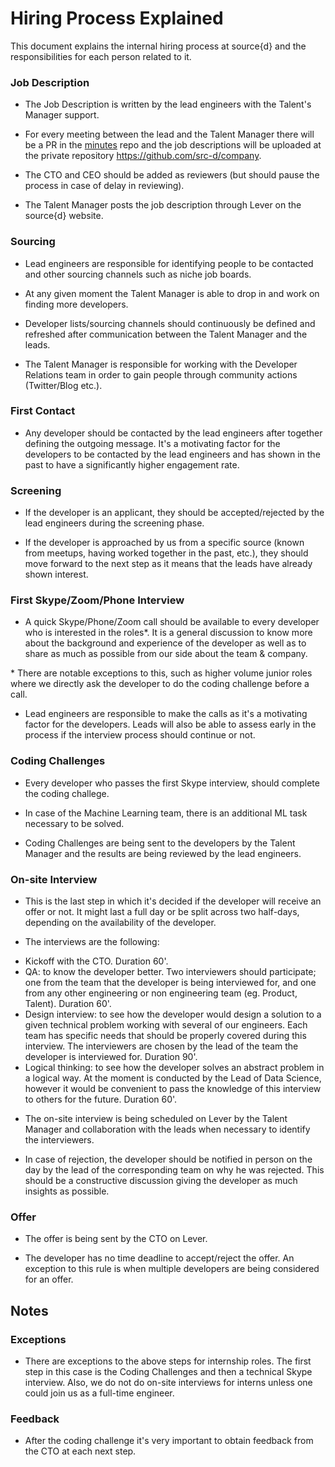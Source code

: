 # Hiring Process Explained

This document explains the internal hiring process at source{d} and the responsibilities for each person related to it.

### Job Description

- The Job Description is written by the lead engineers with the Talent's Manager support. 

- For every meeting between the lead and the Talent Manager there will be a PR in the [minutes](https://github.com/src-d/minutes) repo and the job descriptions will be uploaded at the private repository https://github.com/src-d/company.

- The CTO and CEO should be added as reviewers (but should pause the process in case of delay in reviewing).

- The Talent Manager posts the job description through Lever on the source{d} website.

### Sourcing

- Lead engineers are responsible for identifying people to be contacted and other sourcing channels such as niche job boards. 

- At any given moment the Talent Manager is able to drop in and work on finding more developers.

- Developer lists/sourcing channels should continuously be defined and refreshed after communication between the Talent Manager and the leads. 

- The Talent Manager is responsible for working with the Developer Relations team in order to gain people through community actions (Twitter/Blog etc.). 

### First Contact

- Any developer should be contacted by the lead engineers after together defining the outgoing message. It's a motivating factor for the developers to be contacted by the lead engineers and has shown in the past to have a significantly higher engagement rate.

### Screening

- If the developer is an applicant, they should be accepted/rejected by the lead engineers during the screening phase. 

- If the developer is approached by us from a specific source (known from meetups, having worked together in the past,  etc.), they should move forward to the next step as it means that the leads have already shown interest.

### First Skype/Zoom/Phone Interview

- A quick Skype/Phone/Zoom call should be available to every developer who is interested in the roles*. It is a general discussion to know more about the background and experience of the developer as well as to share as much as possible from our side about the team & company. 

\* There are notable exceptions to this, such as higher volume junior roles where we directly ask the developer to do the coding challenge before a call. 

- Lead engineers are responsible to make the calls as it's a motivating factor for the developers. Leads will also be able to assess early in the process if the interview process should continue or not. 

### Coding Challenges 

- Every developer who passes the first Skype interview, should complete the coding challege. 

- In case of the Machine Learning team, there is an additional ML task necessary to be solved.

- Coding Challenges are being sent to the developers by the Talent Manager and the results are being reviewed by the lead engineers. 

### On-site Interview
 
- This is the last step in which it's  decided if the developer will receive an offer or not. It might last a full day or be split across two half-days, depending on the availability of the developer. 

- The interviews are the following: 

* Kickoff with the CTO. Duration 60'. 
* QA: to know the developer better. Two interviewers should participate; one from the team that the developer is being interviewed for, and one from any other engineering or non engineering team (eg. Product, Talent). Duration 60'.
* Design interview: to see how the developer would design a solution to a given technical problem working with several of our engineers. Each team has specific needs that should be properly covered during this interview. The interviewers are chosen by the lead of the team the developer is interviewed for. Duration 90'. 
* Logical thinking: to see how the developer solves an abstract problem in a logical way. At the moment is conducted by the Lead of Data Science, however it would be convenient to pass the knowledge of this interview to others for the future. Duration 60'. 

- The on-site interview is being scheduled on Lever by the Talent Manager and collaboration with the leads when necessary to identify the interviewers. 

- In case of rejection, the developer should be notified in person on the day by the lead of the corresponding team on why he was rejected. This should be a constructive discussion giving the developer as much insights as possible.

### Offer

- The offer is being sent by the CTO on Lever. 

- The developer has no time deadline to accept/reject the offer. An exception to this rule is when multiple developers are being considered for an offer.

## Notes 

### Exceptions 

- There are exceptions to the above steps for internship roles. The first step in this case is the Coding Challenges and then a technical Skype interview. Also, we do not do on-site interviews for interns unless one could join us as a full-time engineer.
 
### Feedback

 - After the coding challenge it's very important to obtain feedback from the CTO at each next step. 
